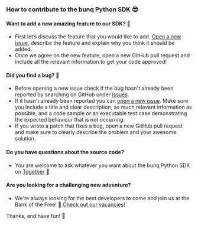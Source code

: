 ### How to contribute to the bunq Python SDK 😎

#### Want to add a new amazing feature to our SDK? 🚀
- First let’s discuss the feature that you would like to add. [Open a new issue](https://github.com/bunq/bunq-Python/issues/new), describe the feature and explain why you think it should be added.
- Once we agree on the new feature, open a new GitHub pull request and include all the relevant information to get your code approved!

#### Did you find a bug? 🐛
- Before opening a new issue check if the bug hasn't already been reported by searching on GitHub under [issues](https://github.com/bunq/bunq-Python/issues).  
- If it hasn't already been reported you can [open a new issue](https://github.com/bunq/bunq-Python/issues/new). Make sure you include a title and clear description, as much relevant information as possible, and a code sample or an executable test case demonstrating the expected behaviour that is not occurring.
- If you wrote a patch that fixes a bug, open a new GitHub pull request and make sure to clearly describe the problem and your awesome solution. 

#### Do you have questions about the source code?
- You are welcome to ask whatever you want about the bunq Python SDK on [Together](https://together.bunq.com) 🎤

#### Are you looking for a challenging new adventure?
- We're always looking for the best developers to come and join us at the Bank of the Free! 🌈 [Check out our vacancies](https://www.bunq.com/en/jobs)!

Thanks, and have fun! 💪
